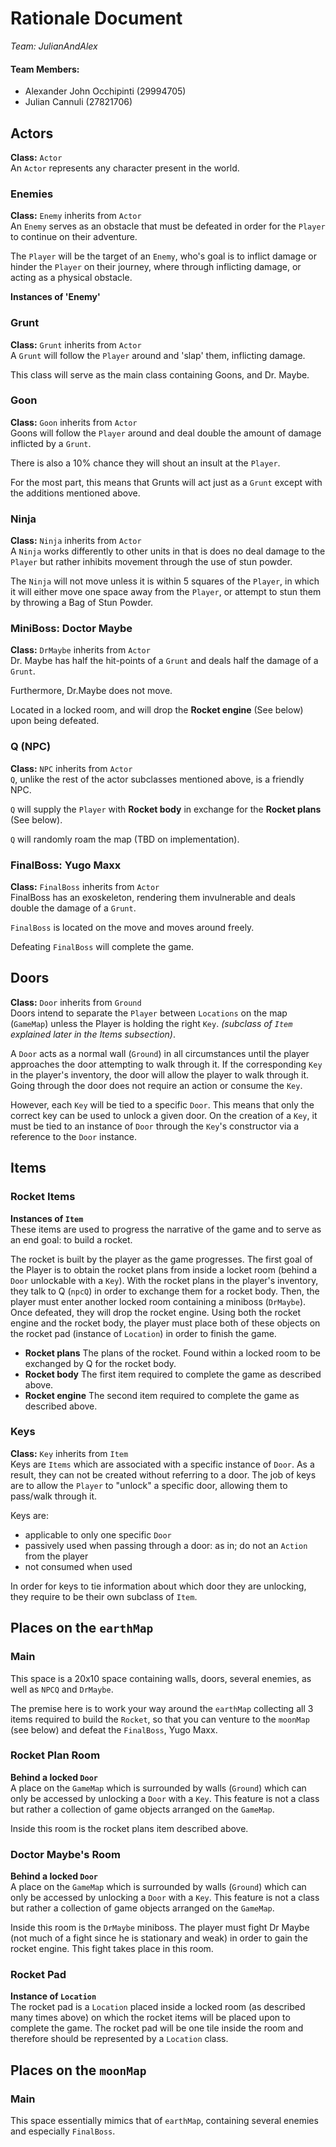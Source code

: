 # Rationale Document
_Team: JulianAndAlex_

#### Team Members:
- Alexander John Occhipinti (29994705)
- Julian Cannuli (27821706)

## Actors

**Class:** `Actor`<br>
An `Actor` represents any character present in the world.

### Enemies

**Class:** `Enemy` inherits from `Actor`<br>
An `Enemy` serves as an obstacle that must be defeated in order for the `Player` to continue on their adventure.<br>

The `Player` will be the target of an `Enemy`, who's goal is to inflict damage or hinder the `Player` on their journey, where through inflicting damage, or acting as a physical obstacle.<br>

**Instances of 'Enemy'** <br>

### Grunt
**Class:** `Grunt` inherits from `Actor`<br>
A `Grunt` will follow the `Player` around and 'slap' them, inflicting damage.<br>

This class will serve as the main class containing Goons, and Dr. Maybe.<br>

### Goon
**Class:** `Goon` inherits from `Actor`<br>
Goons will follow the `Player` around and deal double the amount of damage inflicted by a `Grunt`.<br>

There is also a 10% chance they will shout an insult at the `Player`.<br>

For the most part, this means that Grunts will act just as a `Grunt` except with the additions mentioned above.<br>

### Ninja
**Class:** `Ninja` inherits from `Actor`<br>
A `Ninja` works differently to other units in that is does no deal damage to the `Player` but rather inhibits movement through the use of stun powder.<br>

The `Ninja` will not move unless it is within 5 squares of the `Player`, in which it will either move one space away from the `Player`, or attempt to stun them by throwing a Bag of Stun Powder.<br>

### MiniBoss: Doctor Maybe
**Class:** `DrMaybe` inherits from `Actor`<br>
Dr. Maybe has half the hit-points of a `Grunt` and deals half the damage of a `Grunt`.<br>

Furthermore, Dr.Maybe does not move.<br>

Located in a locked room, and will drop the **Rocket engine** (See below) upon being defeated. <br>

### Q (NPC)
**Class:** `NPC` inherits from `Actor`<br>
`Q`, unlike the rest of the actor subclasses mentioned above, is a friendly NPC.<br>

`Q` will supply the `Player` with **Rocket body** in exchange for the **Rocket plans** (See below).<br>

`Q` will randomly roam the map (TBD on implementation).<br>

### FinalBoss: Yugo Maxx
**Class:** `FinalBoss` inherits from `Actor`<br>
FinalBoss has an exoskeleton, rendering them invulnerable and deals double the damage of a `Grunt`.<br>

`FinalBoss` is located on the move and moves around freely.<br>

Defeating `FinalBoss` will complete the game.

## Doors

**Class:** `Door` inherits from `Ground`<br>
Doors intend to separate the `Player` between `Locations` on the map (`GameMap`) unless the Player is holding the right `Key`. _(subclass of `Item` explained later in the Items subsection)_.<br>

A `Door` acts as a normal wall (`Ground`) in all circumstances until the player approaches the door attempting to walk through it. If the corresponding `Key` in the player's inventory, the door will allow the player to walk through it. Going through the door does not require an action or consume the `Key`.<br>

However, each `Key` will be tied to a specific `Door`. This means that only the correct key can be used to unlock a given door. On the creation of a ``Key``, it must be tied to an instance of `Door` through the `Key`'s constructor via a reference to the `Door` instance.
<br>
## Items

### Rocket Items
**Instances of `Item`** <br>
These items are used to progress the narrative of the game and to serve as an end goal: to build a rocket.

The rocket is built by the player as the game progresses. The first goal of the Player is to obtain the rocket plans from inside a locket room (behind a `Door` unlockable with a `Key`). With the rocket plans in the player's inventory, they talk to Q (`npcQ`) in order to exchange them for a rocket body. Then, the player must enter another locked room containing a miniboss (`DrMaybe`). Once defeated, they will drop the rocket engine. Using both the rocket engine and the rocket body, the player must place both of these objects on the rocket pad (instance of `Location`) in order to finish the game.

- **Rocket plans**
  The plans of the rocket. Found within a locked room to be exchanged by Q for the rocket body.
- **Rocket body**
  The first item required to complete the game as described above.
- **Rocket engine**
  The second item required to complete the game as described above.

### Keys
**Class:** `Key` inherits from `Item`<br>
Keys are `Items` which are associated with a specific instance of `Door`. As a result, they can not be created without referring to a door. The job of keys are to allow the `Player` to "unlock" a specific door, allowing them to pass/walk through it.<br>

Keys are:
- applicable to only one specific `Door`
- passively used when passing through a door: as in;  do not an `Action` from the player
- not consumed when used

In order for keys to tie information about which door they are unlocking, they require to be their own subclass of `Item`.
<br>
## Places on the `earthMap`
### Main
This space is a 20x10 space containing walls, doors, several enemies, as well as `NPCQ` and `DrMaybe`.

The premise here is to work your way around the `earthMap` collecting all 3 items required to build the `Rocket`, so that you can venture to the `moonMap` (see below) and defeat the `FinalBoss`, Yugo Maxx.

### Rocket Plan Room
**Behind a locked `Door`**<br>
A place on the `GameMap` which is surrounded by walls (`Ground`) which can only be accessed by unlocking a `Door` with a `Key`. This feature is not a class but rather a collection of game objects arranged on the `GameMap`.

Inside this room is the rocket plans item described above.
### Doctor Maybe's Room
**Behind a locked `Door`**<br>
A place on the `GameMap` which is surrounded by walls (`Ground`) which can only be accessed by unlocking a `Door` with a `Key`. This feature is not a class but rather a collection of game objects arranged on the `GameMap`.

Inside this room is the `DrMaybe` miniboss. The player must fight Dr Maybe (not much of a fight since he is stationary and weak) in order to gain the rocket engine. This fight takes place in this room.
### Rocket Pad
**Instance of `Location`** <br>
The rocket pad is a `Location` placed inside a locked room (as described many times above) on which the rocket items will be placed upon to complete the game. The rocket pad will be one tile inside the room and therefore should be represented by a `Location` class.
## Places on the `moonMap`

### Main
This space essentially mimics that of `earthMap`, containing several enemies and especially `FinalBoss`.
